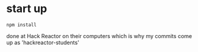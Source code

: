 # start up
```
npm install
```

done at Hack Reactor on their computers which is why my commits come up as 'hackreactor-students'
